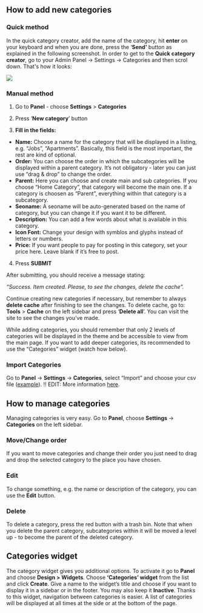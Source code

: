 ## How to add new categories

### Quick method

In the quick category creator, add the name of the category, hit  **enter**  on your keyboard and when you are done, press the ‘**Send’** button as explained in the following screenshot. In order to get to the **Quick category creator**, go to your Admin Panel -> Settings -> Categories and then scrol down. That's how it looks:

![](https://raw.githubusercontent.com/yclas/guides/master/images/Quck%20category%20creator.jpg)


### Manual method

1. Go to  **Panel**  - choose  **Settings**  >  **Categories**

2. Press ‘**New category**’ button

3.  **Fill in the fields:**

-   **Name:**  Choose a name for the category that will be displayed in a listing, e.g. “Jobs”, “Apartments”. Basically, this field is the most important, the rest are kind of optional.
-   **Order:**  You can choose the order in which the subcategories will be displayed within a parent category. It’s not obligatory - later you can just use “drag & drop” to change the order.
-   **Parent:**  Here you can choose and create main and sub categories. If you choose “Home Category”, that category will become the main one. If a category is choosen as “Parent”, everything within that category is a subcategory.
-   **Seoname:**  A seoname will be auto-generated based on the name of category, but you can change it if you want it to be different.
-   **Description:**  You can add a few words about what is available in this category.
-  **Icon Font:** Change your design with symblos and glyphs instead of letters or numbers.
-   **Price:**  If you want people to pay for posting in this category, set your price here. Leave blank if it’s free to post.

4. Press  **SUBMIT**


After submitting, you should receive a message stating:

*“_Success. Item created. Please, to see the changes, delete the cache”_.*

Continue creating new categories if necessary, but remember to always  **delete cache**  after finishing to see the changes. To delete cache, go to:  **Tools**  >  **Cache**  on the left sidebar and press ‘**Delete all**’. You can visit the site to see the changes you’ve made.

While adding categories, you should remember that only 2 levels of categories will be displayed in the theme and be accessible to view from the main page. If you want to add deeper categories, its recommended to use the “Categories” widget (watch how below).

### Import Categories

Go to  **Panel**  ->  **Settings**  ->  **Categories**, select “Import” and choose your csv file ([example](https://docs.google.com/uc?id=0B60e9iwQucDwTm1NRGlqcEZwdGM&export=download)). !! EDIT: More information  [here](https://docs.yclas.com/use-import-tool-categories-locations/#import-categories).

## How to manage categories

Managing categories is very easy. Go to  **Panel**, choose  **Settings** -> **Categories**  on the left sidebar.

### Move/Change order

If you want to move categories and change their order you just need to drag and drop the selected category to the place you have chosen.

### Edit

To change something, e.g. the name or description of the category, you can use the  **Edit**  button.

### Delete

To delete a category, press the red button with a trash bin. Note that when you delete the parent category, subcategories within it will be moved a level up - to become the parent of the deleted category.

## Categories widget

The category widget gives you additional options. To activate it go to  **Panel**  and choose  **Design >** **Widgets**. Choose  **‘Categories’ widget** from the list and click  **Create**. Give a name to the widget’s title and choose if you want to display it in a sidebar or in the footer. You may also keep it  **Inactive**. Thanks to this widget, navigation between categories is easier. A list of categories will be displayed at all times at the side or at the bottom of the page.
